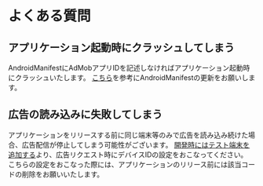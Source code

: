# よくある質問

## アプリケーション起動時にクラッシュしてしまう

AndroidManifestにAdMobアプリIDを記述しなければアプリケーション起動時にクラッシュいたします。
[こちら](https://developers.google.com/admob/android/quick-start?hl=ja#update_your_androidmanifestxml)を参考にAndroidManifestの更新をお願いします。

## 広告の読み込みに失敗してしまう

アプリケーションをリリースする前に同じ端末等のみで広告を読み込み続けた場合、広告配信が停止してしまう可能性がございます。
[開発時にはテスト端末を追加する](https://developers.google.com/admob/unity/test-ads?hl=ja#add_your_test_device)より、広告リクエスト時にデバイスIDの設定をおこなってください。  
こちらの設定をおこなった際には、アプリケーションのリリース前には該当コードの削除をお願いいたします。